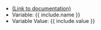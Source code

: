 <ul>
<li><a href="(https://help.webex.com/en-us/article/n5595zd/Webex-Contact-Center-Setup-and-Administration-Guide#Cisco_Generic_Topic.dita_78b7600c-0311-486c-9630-ab281d208a5c" target="_blank">(Link to documentation)</a></li>
<li>Variable: {{ include.name }}</li>
<li>Variable Value: {{ include.value }}</li>
</ul>


<script> (function() {Array.from(document.querySelectorAll("li")).forEach((element) => {element.innerHTML = element.innerHTML.replaceAll("\\","")})})()</script>